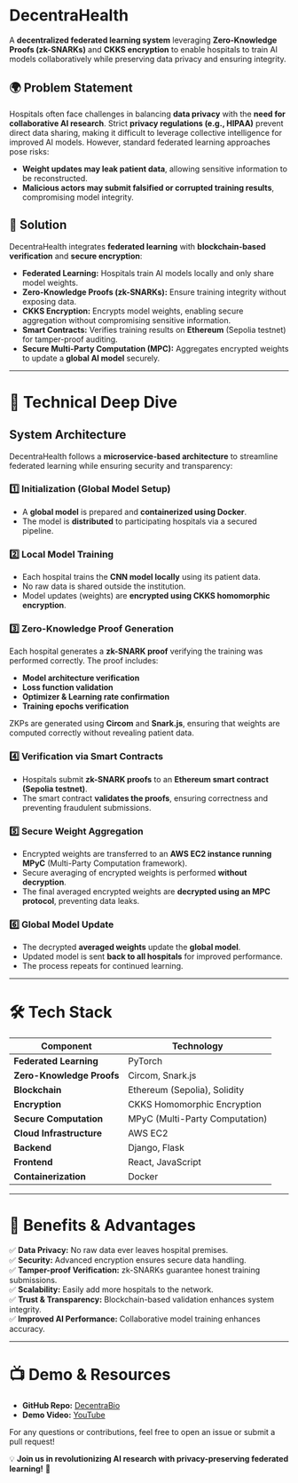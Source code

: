 # DecentraHealth

A **decentralized federated learning system** leveraging **Zero-Knowledge Proofs (zk-SNARKs)** and **CKKS encryption** to enable hospitals to train AI models collaboratively while preserving data privacy and ensuring integrity.

## 🌍 Problem Statement
Hospitals often face challenges in balancing **data privacy** with the **need for collaborative AI research**. Strict **privacy regulations (e.g., HIPAA)** prevent direct data sharing, making it difficult to leverage collective intelligence for improved AI models. However, standard federated learning approaches pose risks:
- **Weight updates may leak patient data**, allowing sensitive information to be reconstructed.
- **Malicious actors may submit falsified or corrupted training results**, compromising model integrity.

## 🔐 Solution
DecentraHealth integrates **federated learning** with **blockchain-based verification** and **secure encryption**:
- **Federated Learning:** Hospitals train AI models locally and only share model weights.
- **Zero-Knowledge Proofs (zk-SNARKs):** Ensure training integrity without exposing data.
- **CKKS Encryption:** Encrypts model weights, enabling secure aggregation without compromising sensitive information.
- **Smart Contracts:** Verifies training results on **Ethereum** (Sepolia testnet) for tamper-proof auditing.
- **Secure Multi-Party Computation (MPC):** Aggregates encrypted weights to update a **global AI model** securely.

---

# 🚀 Technical Deep Dive

## System Architecture

DecentraHealth follows a **microservice-based architecture** to streamline federated learning while ensuring security and transparency:

### 1️⃣ **Initialization** (Global Model Setup)
- A **global model** is prepared and **containerized using Docker**.
- The model is **distributed** to participating hospitals via a secured pipeline.

### 2️⃣ **Local Model Training**
- Each hospital trains the **CNN model locally** using its patient data.
- No raw data is shared outside the institution.
- Model updates (weights) are **encrypted using CKKS homomorphic encryption**.

### 3️⃣ **Zero-Knowledge Proof Generation**
Each hospital generates a **zk-SNARK proof** verifying the training was performed correctly. The proof includes:
- **Model architecture verification**
- **Loss function validation**
- **Optimizer & Learning rate confirmation**
- **Training epochs verification**

ZKPs are generated using **Circom** and **Snark.js**, ensuring that weights are computed correctly without revealing patient data.

### 4️⃣ **Verification via Smart Contracts**
- Hospitals submit **zk-SNARK proofs** to an **Ethereum smart contract (Sepolia testnet)**.
- The smart contract **validates the proofs**, ensuring correctness and preventing fraudulent submissions.

### 5️⃣ **Secure Weight Aggregation**
- Encrypted weights are transferred to an **AWS EC2 instance running MPyC** (Multi-Party Computation framework).
- Secure averaging of encrypted weights is performed **without decryption**.
- The final averaged encrypted weights are **decrypted using an MPC protocol**, preventing data leaks.

### 6️⃣ **Global Model Update**
- The decrypted **averaged weights** update the **global model**.
- Updated model is sent **back to all hospitals** for improved performance.
- The process repeats for continued learning.

---

# 🛠️ Tech Stack
| Component | Technology |
|-----------|------------|
| **Federated Learning** | PyTorch |
| **Zero-Knowledge Proofs** | Circom, Snark.js |
| **Blockchain** | Ethereum (Sepolia), Solidity |
| **Encryption** | CKKS Homomorphic Encryption |
| **Secure Computation** | MPyC (Multi-Party Computation) |
| **Cloud Infrastructure** | AWS EC2 |
| **Backend** | Django, Flask |
| **Frontend** | React, JavaScript |
| **Containerization** | Docker |

---

# 🎯 Benefits & Advantages
✅ **Data Privacy:** No raw data ever leaves hospital premises.  
✅ **Security:** Advanced encryption ensures secure data handling.  
✅ **Tamper-proof Verification:** zk-SNARKs guarantee honest training submissions.  
✅ **Scalability:** Easily add more hospitals to the network.  
✅ **Trust & Transparency:** Blockchain-based validation enhances system integrity.  
✅ **Improved AI Performance:** Collaborative model training enhances accuracy.  

---

# 📺 Demo & Resources
- **GitHub Repo:** [DecentraBio](https://github.com/Ayush971107/DecentraBio)
- **Demo Video:** [YouTube](https://www.youtube.com/watch?v=Qf26E1MJCt8)

For any questions or contributions, feel free to open an issue or submit a pull request!

💡 **Join us in revolutionizing AI research with privacy-preserving federated learning!** 🚀

